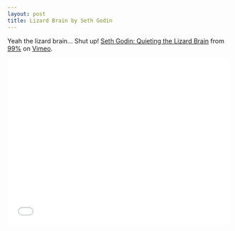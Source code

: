 ```yaml
---
layout: post
title: Lizard Brain by Seth Godin
---
```

Yeah the lizard brain... Shut up! [Seth Godin: Quieting the Lizard Brain](http://vimeo.com/5895898) from [99%](http://vimeo.com/the99percent) on [Vimeo](http://vimeo.com).

<iframe src="//player.vimeo.com/video/5895898?title=0&amp;byline=0&amp;portrait=0&amp;color=e91c6b" width="500" height="375" frameborder="0" webkitallowfullscreen mozallowfullscreen allowfullscreen></iframe>

